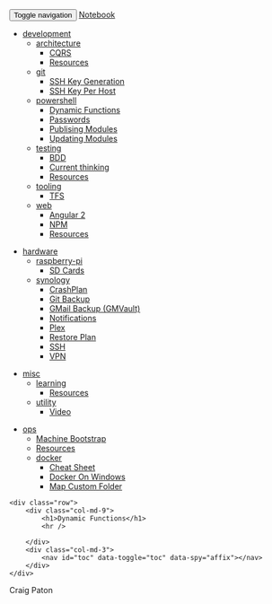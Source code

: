 <!DOCTYPE html>
<html lang="en">
<head>
    <meta charset='utf-8'>
    <meta http-equiv="X-UA-Compatible" content="chrome=1">
    <meta http-equiv="X-UA-Compatible" content="IE=edge">
    <meta name="viewport" content="width=device-width, initial-scale=1">
    <title>Dynamic Functions</title>
    <link rel="canonical" href="http://notebook.craigpaton.uk/development/powershell/dynamic-functions.html" />
    <!--<link rel="stylesheet" type="text/css" href="/css/bootstrap.css" media="screen">-->
    <link rel="stylesheet" type="text/css" href="/css/bootstrap-solar.min.css" media="screen">
    <link rel="stylesheet" type="text/css" href="/css/bootstrap-toc.min.css" media="screen">
    <link rel="stylesheet" type="text/css" href="/css/rainbow.css" media="screen">
    <link rel="stylesheet" type="text/css" href="/css/customisation.css" media="screen">
</head>
<body data-spy="scroll" data-target="#toc">
    <nav id="header-nav-bar" class="navbar navbar-default navbar-fixed-top">
        <div class="container">
            <div class="navbar-header">
                <button type="button" class="navbar-toggle collapsed" data-toggle="collapse" data-target="#navbar" aria-expanded="false" aria-controls="navbar">
                    <span class="sr-only">Toggle navigation</span>
                    <span class="icon-bar"></span>
                    <span class="icon-bar"></span>
                    <span class="icon-bar"></span>
                </button>
                <a class="navbar-brand" href="/">Notebook</a>
            </div>
            <div id="navbar" class="navbar-collapse collapse">
                <ul class="nav navbar-nav">
                    <li class="dropdown">
                        <a href="#" class="dropdown-toggle" data-toggle="dropdown" role="button" aria-haspopup="true" aria-expanded="false">development <span class="caret"></span></a>
                                                        <!-- NavBarMenu Start -->
                            <ul class="dropdown-menu">
                            <li class="dropdown dropdown-submenu"><a href="#" class="dropdown-toggle" data-toggle="dropdown">architecture</a>
                                                        <!-- NavBarMenu Start -->
                            <ul class="dropdown-menu">
                            <li class=""><a href="/development/architecture/CQRS.html">CQRS</a></li>
                            <li class=""><a href="/development/architecture/resources.html">Resources</a></li>
                            </ul>
                            <!-- NavBarMenu Start --> 
                            </li>   
                            <li class="dropdown dropdown-submenu"><a href="#" class="dropdown-toggle" data-toggle="dropdown">git</a>
                                                        <!-- NavBarMenu Start -->
                            <ul class="dropdown-menu">
                            <li class=""><a href="/development/git/ssh-keys.html">SSH Key Generation</a></li>
                            <li class=""><a href="/development/git/ssh-key-per-host.html">SSH Key Per Host</a></li>
                            </ul>
                            <!-- NavBarMenu Start --> 
                            </li>   
                            <li class="dropdown dropdown-submenu"><a href="#" class="dropdown-toggle" data-toggle="dropdown">powershell</a>
                                                        <!-- NavBarMenu Start -->
                            <ul class="dropdown-menu">
                            <li class=""><a href="/development/powershell/dynamic-functions.md">Dynamic Functions</a></li>
                            <li class=""><a href="/development/powershell/passwords.html">Passwords</a></li>
                            <li class=""><a href="/development/powershell/publishing-modules.md">Publising Modules</a></li>
                            <li class=""><a href="/development/powershell/updating-modules.html">Updating Modules</a></li>
                            </ul>
                            <!-- NavBarMenu Start --> 
                            </li>   
                            <li class="dropdown dropdown-submenu"><a href="#" class="dropdown-toggle" data-toggle="dropdown">testing</a>
                                                        <!-- NavBarMenu Start -->
                            <ul class="dropdown-menu">
                            <li class=""><a href="/development/testing/BDD.html">BDD</a></li>
                            <li class=""><a href="/development/testing/current-thinking.html">Current thinking</a></li>
                            <li class=""><a href="/development/testing/resources.html">Resources</a></li>
                            </ul>
                            <!-- NavBarMenu Start --> 
                            </li>   
                            <li class="dropdown dropdown-submenu"><a href="#" class="dropdown-toggle" data-toggle="dropdown">tooling</a>
                                                        <!-- NavBarMenu Start -->
                            <ul class="dropdown-menu">
                            <li class=""><a href="/development/tooling/tfs.html">TFS</a></li>
                            </ul>
                            <!-- NavBarMenu Start --> 
                            </li>   
                            <li class="dropdown dropdown-submenu"><a href="#" class="dropdown-toggle" data-toggle="dropdown">web</a>
                                                        <!-- NavBarMenu Start -->
                            <ul class="dropdown-menu">
                            <li class=""><a href="/development/web/angular.html">Angular 2</a></li>
                            <li class=""><a href="/development/web/npm.html">NPM</a></li>
                            <li class=""><a href="/development/web/resources.html">Resources</a></li>
                            </ul>
                            <!-- NavBarMenu Start --> 
                            </li>   
                            </ul>
                            <!-- NavBarMenu Start --> 
                    </li>
                </ul>
                <ul class="nav navbar-nav">
                    <li class="dropdown">
                        <a href="#" class="dropdown-toggle" data-toggle="dropdown" role="button" aria-haspopup="true" aria-expanded="false">hardware <span class="caret"></span></a>
                                                        <!-- NavBarMenu Start -->
                            <ul class="dropdown-menu">
                            <li class="dropdown dropdown-submenu"><a href="#" class="dropdown-toggle" data-toggle="dropdown">raspberry-pi</a>
                                                        <!-- NavBarMenu Start -->
                            <ul class="dropdown-menu">
                            <li class=""><a href="/hardware/raspberry-pi/sd-cards.html">SD Cards</a></li>
                            </ul>
                            <!-- NavBarMenu Start --> 
                            </li>   
                            <li class="dropdown dropdown-submenu"><a href="#" class="dropdown-toggle" data-toggle="dropdown">synology</a>
                                                        <!-- NavBarMenu Start -->
                            <ul class="dropdown-menu">
                            <li class=""><a href="/hardware/synology/crash-plan.html">CrashPlan</a></li>
                            <li class=""><a href="/hardware/synology/git.html">Git Backup</a></li>
                            <li class=""><a href="/hardware/synology/gmvault.html">GMail Backup (GMVault)</a></li>
                            <li class=""><a href="/hardware/synology/notifications.html">Notifications</a></li>
                            <li class=""><a href="/hardware/synology/plex.html">Plex</a></li>
                            <li class=""><a href="/hardware/synology/restore.html">Restore Plan</a></li>
                            <li class=""><a href="/hardware/synology/ssh.html">SSH</a></li>
                            <li class=""><a href="/hardware/synology/vpn.html">VPN</a></li>
                            </ul>
                            <!-- NavBarMenu Start --> 
                            </li>   
                            </ul>
                            <!-- NavBarMenu Start --> 
                    </li>
                </ul>
                <ul class="nav navbar-nav">
                    <li class="dropdown">
                        <a href="#" class="dropdown-toggle" data-toggle="dropdown" role="button" aria-haspopup="true" aria-expanded="false">misc <span class="caret"></span></a>
                                                        <!-- NavBarMenu Start -->
                            <ul class="dropdown-menu">
                            <li class="dropdown dropdown-submenu"><a href="#" class="dropdown-toggle" data-toggle="dropdown">learning</a>
                                                        <!-- NavBarMenu Start -->
                            <ul class="dropdown-menu">
                            <li class=""><a href="/misc/learning/resources.html">Resources</a></li>
                            </ul>
                            <!-- NavBarMenu Start --> 
                            </li>   
                            <li class="dropdown dropdown-submenu"><a href="#" class="dropdown-toggle" data-toggle="dropdown">utility</a>
                                                        <!-- NavBarMenu Start -->
                            <ul class="dropdown-menu">
                            <li class=""><a href="/misc/utility/video.html">Video</a></li>
                            </ul>
                            <!-- NavBarMenu Start --> 
                            </li>   
                            </ul>
                            <!-- NavBarMenu Start --> 
                    </li>
                </ul>
                <ul class="nav navbar-nav">
                    <li class="dropdown">
                        <a href="#" class="dropdown-toggle" data-toggle="dropdown" role="button" aria-haspopup="true" aria-expanded="false">ops <span class="caret"></span></a>
                                                        <!-- NavBarMenu Start -->
                            <ul class="dropdown-menu">
                            <li class=""><a href="/ops/machine-bootsrap.html">Machine Bootstrap</a></li>
                            <li class=""><a href="/ops/resources.html">Resources</a></li>
                            <li class="dropdown dropdown-submenu"><a href="#" class="dropdown-toggle" data-toggle="dropdown">docker</a>
                                                        <!-- NavBarMenu Start -->
                            <ul class="dropdown-menu">
                            <li class=""><a href="/ops/docker/cheat-sheet.html">Cheat Sheet</a></li>
                            <li class=""><a href="/ops/docker/on-windows.html">Docker On Windows</a></li>
                            <li class=""><a href="/ops/docker/map-custom_folder-to-host.html">Map Custom Folder</a></li>
                            </ul>
                            <!-- NavBarMenu Start --> 
                            </li>   
                            </ul>
                            <!-- NavBarMenu Start --> 
                    </li>
                </ul>
            </div>
        </div>
    </nav>

<div class="container">

    <div class="row">
        <div class="col-md-9">
            <h1>Dynamic Functions</h1>
            <hr />
        
        </div>
        <div class="col-md-3">
            <nav id="toc" data-toggle="toc" data-spy="affix"></nav>
        </div>
    </div>
</div>
<footer class="footer">
  <div class="container">
    <p class="text-muted">Craig Paton</p>
  </div>
</footer>

</body>
<!-- jQuery (necessary for Bootstrap's JavaScript plugins) -->
<script src="/js/jquery-3.1.0.min.js"></script>
<!-- Include all compiled plugins (below), or include individual files as needed -->
<script src="/js/bootstrap.min.js"></script>

<script src="/js/highlight.pack.js"></script>
<script>hljs.initHighlightingOnLoad();</script>

<script src="/js/bootstrap-toc.min.js"></script>

<script lang="javascript">
(function($){
    $(document).ready(function(){
        $('ul.dropdown-menu [data-toggle=dropdown]').on('click', function(event) {
            event.preventDefault(); 
            event.stopPropagation(); 
            $(this).parent().siblings().removeClass('open');
            $(this).parent().toggleClass('open');
        });
    });
})(jQuery);
</script>

<script lang="javascript">
$('body').scrollspy({ 
    target: '#toc', offset: 55
})
</script>

<script src="/js/anchor-fix.js"></script>
</html>